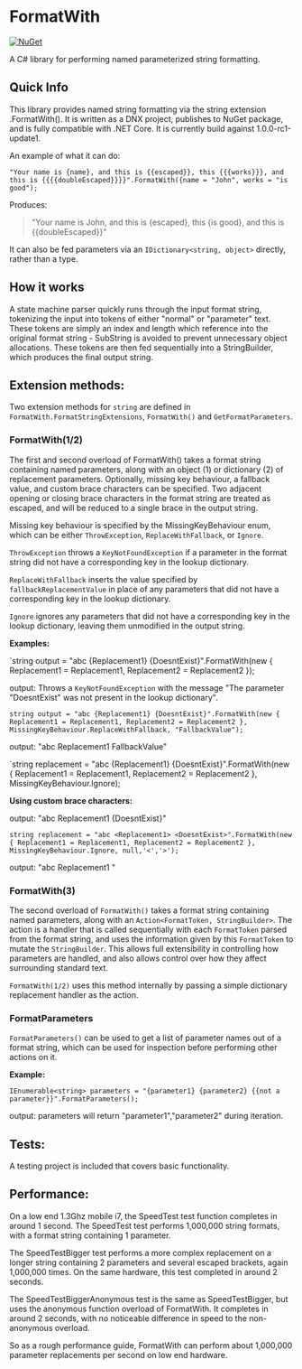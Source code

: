 # FormatWith

[![NuGet](https://img.shields.io/badge/nuget-1.2.0-green.svg)](https://www.nuget.org/packages/FormatWith/)

A C# library for performing named parameterized string formatting.

## Quick Info

This library provides named string formatting via the string extension .FormatWith(). It is written as a DNX project, publishes to NuGet package, and is fully compatible with .NET Core. It is currently build against 1.0.0-rc1-update1.

An example of what it can do:

`"Your name is {name}, and this is {{escaped}}, this {{{works}}}, and this is {{{{doubleEscaped}}}}".FormatWith({name = "John", works = "is good");`

Produces:

> "Your name is John, and this is {escaped}, this {is good}, and this is {{doubleEscaped}}"

It can also be fed parameters via an `IDictionary<string, object>` directly, rather than a type.

## How it works

A state machine parser quickly runs through the input format string, tokenizing the input into tokens of either "normal" or "parameter" text. These tokens are simply an index and length which reference into the original format string - SubString is avoided to prevent unnecessary object allocations. These tokens are then fed sequentially into a StringBuilder, which produces the final output string.

## Extension methods:

Two extension methods for `string` are defined in `FormatWith.FormatStringExtensions`, `FormatWith()` and `GetFormatParameters`.

### FormatWith(1/2)

The first and second overload of FormatWith() takes a format string containing named parameters, along with an object (1) or dictionary (2) of replacement parameters. Optionally, missing key behaviour, a fallback value, and custom brace characters can be specified. Two adjacent opening or closing brace characters in the format string are treated as escaped, and will be reduced to a single brace in the output string.

Missing key behaviour is specified by the MissingKeyBehaviour enum, which can be either `ThrowException`, `ReplaceWithFallback`, or `Ignore`.

`ThrowException` throws a `KeyNotFoundException` if a parameter in the format string did not have a corresponding key in the lookup dictionary.

`ReplaceWithFallback` inserts the value specified by `fallbackReplacementValue` in place of any parameters that did not have a corresponding key in the lookup dictionary.

`Ignore` ignores any parameters that did not have a corresponding key in the lookup dictionary, leaving them unmodified in the output string.

**Examples:**

`string output = "abc {Replacement1} {DoesntExist}".FormatWith(new { Replacement1 = Replacement1, Replacement2 = Replacement2 });

output: Throws a `KeyNotFoundException` with the message "The parameter \"DoesntExist\" was not present in the lookup dictionary".

`string output = "abc {Replacement1} {DoesntExist}".FormatWith(new { Replacement1 = Replacement1, Replacement2 = Replacement2 }, MissingKeyBehaviour.ReplaceWithFallback, "FallbackValue");`

output: "abc Replacement1 FallbackValue"

`string replacement = "abc {Replacement1} {DoesntExist}".FormatWith(new { Replacement1 = Replacement1, Replacement2 = Replacement2 }, MissingKeyBehaviour.Ignore);

**Using custom brace characters:**

output: "abc Replacement1 {DoesntExist}"

`string replacement = "abc <Replacement1> <DoesntExist>".FormatWith(new { Replacement1 = Replacement1, Replacement2 = Replacement2 }, MissingKeyBehaviour.Ignore, null,'<','>');`

output: "abc Replacement1 <DoesntExist>"

### FormatWith(3)

The second overload of `FormatWith()` takes a format string containing named parameters, along with an `Action<FormatToken, StringBuilder>`. The action is a handler that is called sequentially with each `FormatToken` parsed from the format string, and uses the information given by this `FormatToken` to mutate the `StringBuilder`. This allows full extensibility in controlling how parameters are handled, and also allows control over how they affect surrounding standard text.

`FormatWith(1/2)` uses this method internally by passing a simple dictionary replacement handler as the action.

### FormatParameters

`FormatParameters()` can be used to get a list of parameter names out of a format string, which can be used for inspection before performing other actions on it.

**Example:**

`IEnumerable<string> parameters = "{parameter1} {parameter2} {{not a parameter}}".FormatParameters();`

output: parameters will return "parameter1","parameter2" during iteration.

## Tests:

A testing project is included that covers basic functionality.

## Performance:

On a low end 1.3Ghz mobile i7, the SpeedTest test function completes in around 1 second. The SpeedTest test performs 1,000,000 string formats, with a format string containing 1 parameter.

The SpeedTestBigger test performs a more complex replacement on a longer string containing 2 parameters and several escaped brackets, again 1,000,000 times. On the same hardware, this test completed in around 2 seconds.

The SpeedTestBiggerAnonymous test is the same as SpeedTestBigger, but uses the anonymous function overload of FormatWith. It completes in around 2 seconds, with no noticeable difference in speed to the non-anonymous overload. 

So as a rough performance guide, FormatWith can perform about 1,000,000 parameter replacements per second on low end hardware.